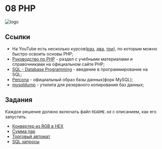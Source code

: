 # 08 PHP

![logo](https://upload.wikimedia.org/wikipedia/commons/thumb/2/27/PHP-logo.svg/320px-PHP-logo.svg.png)

## Ссылки
- На YouTube есть несколько курсов([раз](https://www.youtube.com/playlist?list=PLVfMKQXDAhGWCBTca7m-snWrZZkjX2jGB), [два](https://www.youtube.com/playlist?list=PL0lO_mIqDDFXm69bqj5JTCS1XGTNkhTch), [три](https://www.youtube.com/watch?v=a6xtQQqx1tg)), по которым можно быстро освоить основы PHP;
- [Руководство по PHP](https://secure.php.net/manual/ru/index.php) - раздел с учебными материалами и справочниками на официальном сайте PHP;
- [SQL - Database Programming](https://www.youtube.com/playlist?list=PLLAZ4kZ9dFpMGXTKXsBM_ZNpJwowfsP49) - введение в программирование на SQL;
- [Percona](https://hub.docker.com/_/percona) - официальный образ базы данных(форк MySQL);
- [mysqldump](https://dev.mysql.com/doc/refman/5.7/en/mysqldump.html) - утилита для резервного копирования баз данных;


## Задания
Каждое решение должно включать файл `README.md` с описанием, как его запустить.
- [Конвертер из RGB в HEX](exercises/01/README.md)
- [Сумма пар](exercises/02/README.md)
- [Торговый автомат](exercises/03/README.md)
- [SQL запросы](exercises/04/README.md)
